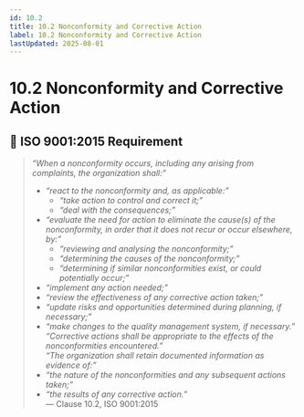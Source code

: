 ```yaml
---
id: 10.2
title: 10.2 Nonconformity and Corrective Action
label: 10.2 Nonconformity and Corrective Action
lastUpdated: 2025-08-01
---
```


# 10.2 Nonconformity and Corrective Action

## 🧾 ISO 9001:2015 Requirement

> _“When a nonconformity occurs, including any arising from complaints, the organization shall:”_  
> - _“react to the nonconformity and, as applicable:”_  
>   - _“take action to control and correct it;”_  
>   - _“deal with the consequences;”_  
> - _“evaluate the need for action to eliminate the cause(s) of the nonconformity, in order that it does not recur or occur elsewhere, by:”_  
>   - _“reviewing and analysing the nonconformity;”_  
>   - _“determining the causes of the nonconformity;”_  
>   - _“determining if similar nonconformities exist, or could potentially occur;”_  
> - _“implement any action needed;”_  
> - _“review the effectiveness of any corrective action taken;”_  
> - _“update risks and opportunities determined during planning, if necessary;”_  
> - _“make changes to the quality management system, if necessary.”_  
> _“Corrective actions shall be appropriate to the effects of the nonconformities encountered.”_  
> _“The organization shall retain documented information as evidence of:”_  
> - _“the nature of the nonconformities and any subsequent actions taken;”_  
> - _“the results of any corrective action.”_  
> — Clause 10.2, ISO 9001:2015
